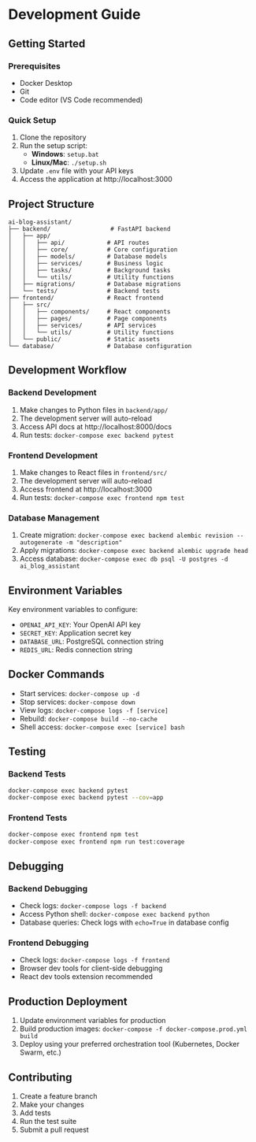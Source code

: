 # Development Guide

## Getting Started

### Prerequisites
- Docker Desktop
- Git
- Code editor (VS Code recommended)

### Quick Setup
1. Clone the repository
2. Run the setup script:
   - **Windows**: `setup.bat`
   - **Linux/Mac**: `./setup.sh`
3. Update `.env` file with your API keys
4. Access the application at http://localhost:3000

## Project Structure

```
ai-blog-assistant/
├── backend/                 # FastAPI backend
│   ├── app/
│   │   ├── api/            # API routes
│   │   ├── core/           # Core configuration
│   │   ├── models/         # Database models
│   │   ├── services/       # Business logic
│   │   ├── tasks/          # Background tasks
│   │   └── utils/          # Utility functions
│   ├── migrations/         # Database migrations
│   └── tests/              # Backend tests
├── frontend/               # React frontend
│   ├── src/
│   │   ├── components/     # React components
│   │   ├── pages/          # Page components
│   │   ├── services/       # API services
│   │   └── utils/          # Utility functions
│   └── public/             # Static assets
└── database/               # Database configuration
```

## Development Workflow

### Backend Development
1. Make changes to Python files in `backend/app/`
2. The development server will auto-reload
3. Access API docs at http://localhost:8000/docs
4. Run tests: `docker-compose exec backend pytest`

### Frontend Development
1. Make changes to React files in `frontend/src/`
2. The development server will auto-reload
3. Access frontend at http://localhost:3000
4. Run tests: `docker-compose exec frontend npm test`

### Database Management
1. Create migration: `docker-compose exec backend alembic revision --autogenerate -m "description"`
2. Apply migrations: `docker-compose exec backend alembic upgrade head`
3. Access database: `docker-compose exec db psql -U postgres -d ai_blog_assistant`

## Environment Variables

Key environment variables to configure:

- `OPENAI_API_KEY`: Your OpenAI API key
- `SECRET_KEY`: Application secret key
- `DATABASE_URL`: PostgreSQL connection string
- `REDIS_URL`: Redis connection string

## Docker Commands

- Start services: `docker-compose up -d`
- Stop services: `docker-compose down`
- View logs: `docker-compose logs -f [service]`
- Rebuild: `docker-compose build --no-cache`
- Shell access: `docker-compose exec [service] bash`

## Testing

### Backend Tests
```bash
docker-compose exec backend pytest
docker-compose exec backend pytest --cov=app
```

### Frontend Tests
```bash
docker-compose exec frontend npm test
docker-compose exec frontend npm run test:coverage
```

## Debugging

### Backend Debugging
- Check logs: `docker-compose logs -f backend`
- Access Python shell: `docker-compose exec backend python`
- Database queries: Check logs with `echo=True` in database config

### Frontend Debugging
- Check logs: `docker-compose logs -f frontend`
- Browser dev tools for client-side debugging
- React dev tools extension recommended

## Production Deployment

1. Update environment variables for production
2. Build production images: `docker-compose -f docker-compose.prod.yml build`
3. Deploy using your preferred orchestration tool (Kubernetes, Docker Swarm, etc.)

## Contributing

1. Create a feature branch
2. Make your changes
3. Add tests
4. Run the test suite
5. Submit a pull request